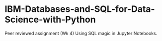 # IBM-Databases-and-SQL-for-Data-Science-with-Python
Peer reviewed assignment (Wk 4)
Using SQL magic in Jupyter Notebooks.
